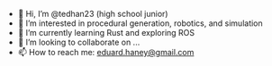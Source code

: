 - 👋 Hi, I’m @tedhan23 (high school junior)
- 👀 I’m interested in procedural generation, robotics, and simulation
- 🌱 I’m currently learning Rust and exploring ROS
- 💞️ I’m looking to collaborate on ...
- 📫 How to reach me: eduard.haney@gmail.com

<!---
tedhan23/tedhan23 is a ✨ special ✨ repository because its `README.md` (this file) appears on your GitHub profile.
You can click the Preview link to take a look at your changes.
--->
